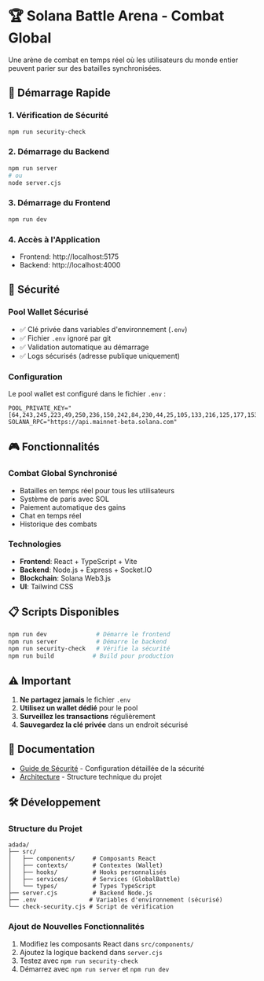 # 🏆 Solana Battle Arena - Combat Global

Une arène de combat en temps réel où les utilisateurs du monde entier peuvent parier sur des batailles synchronisées.

## 🚀 Démarrage Rapide

### 1. Vérification de Sécurité
```bash
npm run security-check
```

### 2. Démarrage du Backend
```bash
npm run server
# ou
node server.cjs
```

### 3. Démarrage du Frontend
```bash
npm run dev
```

### 4. Accès à l'Application
- Frontend: http://localhost:5175
- Backend: http://localhost:4000

## 🔐 Sécurité

### Pool Wallet Sécurisé
- ✅ Clé privée dans variables d'environnement (`.env`)
- ✅ Fichier `.env` ignoré par git
- ✅ Validation automatique au démarrage
- ✅ Logs sécurisés (adresse publique uniquement)

### Configuration
Le pool wallet est configuré dans le fichier `.env` :
```
POOL_PRIVATE_KEY="[64,243,245,223,49,250,236,150,242,84,230,44,25,105,133,216,125,177,153,22,115,111,247,59,224,45,91,105,173,219,189,34,49,232,181,169,33,223,10,206,84,244,215,182,89,51,181,78,9,60,59,185,127,232,114,78,101,0,191,54,210,231,139,18]"
SOLANA_RPC="https://api.mainnet-beta.solana.com"
```

## 🎮 Fonctionnalités

### Combat Global Synchronisé
- Batailles en temps réel pour tous les utilisateurs
- Système de paris avec SOL
- Paiement automatique des gains
- Chat en temps réel
- Historique des combats

### Technologies
- **Frontend**: React + TypeScript + Vite
- **Backend**: Node.js + Express + Socket.IO
- **Blockchain**: Solana Web3.js
- **UI**: Tailwind CSS

## 📋 Scripts Disponibles

```bash
npm run dev              # Démarre le frontend
npm run server           # Démarre le backend
npm run security-check   # Vérifie la sécurité
npm run build           # Build pour production
```

## ⚠️ Important

1. **Ne partagez jamais** le fichier `.env`
2. **Utilisez un wallet dédié** pour le pool
3. **Surveillez les transactions** régulièrement
4. **Sauvegardez la clé privée** dans un endroit sécurisé

## 📖 Documentation

- [Guide de Sécurité](SECURITY.md) - Configuration détaillée de la sécurité
- [Architecture](ARCHITECTURE.md) - Structure technique du projet

## 🛠️ Développement

### Structure du Projet
```
adada/
├── src/
│   ├── components/     # Composants React
│   ├── contexts/       # Contextes (Wallet)
│   ├── hooks/          # Hooks personnalisés
│   ├── services/       # Services (GlobalBattle)
│   └── types/          # Types TypeScript
├── server.cjs          # Backend Node.js
├── .env               # Variables d'environnement (sécurisé)
└── check-security.cjs # Script de vérification
```

### Ajout de Nouvelles Fonctionnalités
1. Modifiez les composants React dans `src/components/`
2. Ajoutez la logique backend dans `server.cjs`
3. Testez avec `npm run security-check`
4. Démarrez avec `npm run server` et `npm run dev` 